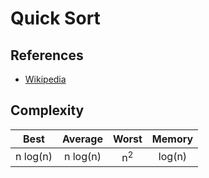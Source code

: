 # Quick Sort

## References

- [Wikipedia](https://en.wikipedia.org/wiki/Quicksort)

## Complexity

|   Best   | Average  |     Worst     | Memory |
| :------: | :------: | :-----------: | :----: |
| n log(n) | n log(n) | n<sup>2</sup> | log(n) |
